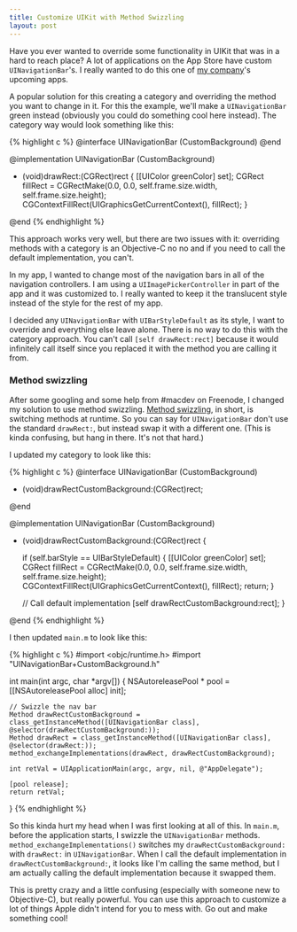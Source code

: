 ```yaml
---
title: Customize UIKit with Method Swizzling
layout: post
---
```


Have you ever wanted to override some functionality in UIKit that was in a hard to reach place? A lot of applications on the App Store have custom `UINavigationBar`'s. I really wanted to do this one of [my company](http://tastefulworks.com)'s upcoming apps.

A popular solution for this creating a category and overriding the method you want to change in it. For this the example, we'll make a `UINavigationBar` green instead (obviously you could do something cool here instead). The category way would look something like this:

{% highlight c %}
@interface UINavigationBar (CustomBackground)
@end


@implementation UINavigationBar (CustomBackground)

- (void)drawRect:(CGRect)rect {
    [[UIColor greenColor] set];
    CGRect fillRect = CGRectMake(0.0, 0.0, self.frame.size.width, self.frame.size.height);
	CGContextFillRect(UIGraphicsGetCurrentContext(), fillRect);
}

@end
{% endhighlight %}

This approach works very well, but there are two issues with it: overriding methods with a category is an Objective-C no no and if you need to call the default implementation, you can't.

In my app, I wanted to change most of the navigation bars in all of the navigation controllers. I am using a `UIImagePickerController` in part of the app and it was customized to. I really wanted to keep it the translucent style instead of the style for the rest of my app.

I decided any `UINavigationBar` with `UIBarStyleDefault` as its style, I want to override and everything else leave alone. There is no way to do this with the category approach. You can't call `[self drawRect:rect]` because it would infinitely call itself since you replaced it with the method you are calling it from.

### Method swizzling

After some googling and some help from #macdev on Freenode, I changed my solution to use method swizzling. [Method swizzling](http://www.cocoadev.com/index.pl?MethodSwizzling), in short, is switching methods at runtime. So you can say for `UINavigationBar` don't use the standard `drawRect:`, but instead swap it with a different one. (This is kinda confusing, but hang in there. It's not that hard.)

I updated my category to look like this:

{% highlight c %}
@interface UINavigationBar (CustomBackground)

- (void)drawRectCustomBackground:(CGRect)rect;

@end


@implementation UINavigationBar (CustomBackground)

- (void)drawRectCustomBackground:(CGRect)rect {

	if (self.barStyle == UIBarStyleDefault) {
	    [[UIColor greenColor] set];
        CGRect fillRect = CGRectMake(0.0, 0.0, self.frame.size.width, self.frame.size.height);
	    CGContextFillRect(UIGraphicsGetCurrentContext(), fillRect);
	    return;
	}
	
	// Call default implementation
	[self drawRectCustomBackground:rect];
}

@end
{% endhighlight %}

I then updated `main.m` to look like this:

{% highlight c %}
#import <objc/runtime.h>
#import "UINavigationBar+CustomBackground.h"

int main(int argc, char *argv[]) {
    NSAutoreleasePool * pool = [[NSAutoreleasePool alloc] init];

	// Swizzle the nav bar
	Method drawRectCustomBackground = class_getInstanceMethod([UINavigationBar class], @selector(drawRectCustomBackground:));
	Method drawRect = class_getInstanceMethod([UINavigationBar class], @selector(drawRect:));
	method_exchangeImplementations(drawRect, drawRectCustomBackground);

	int retVal = UIApplicationMain(argc, argv, nil, @"AppDelegate");

    [pool release];
    return retVal;
}
{% endhighlight %}

So this kinda hurt my head when I was first looking at all of this. In `main.m`, before the application starts, I swizzle the `UINavigationBar` methods. `method_exchangeImplementations()` switches my `drawRectCustomBackground:` with `drawRect:` in 
`UINavigationBar`. When I call the default implementation in `drawRectCustomBackground:`, it looks like I'm calling the same method, but I am actually calling the default implementation because it swapped them.

This is pretty crazy and a little confusing (especially with someone new to Objective-C), but really powerful. You can use this approach to customize a lot of things Apple didn't intend for you to mess with. Go out and make something cool!
